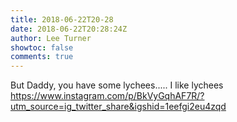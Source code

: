 ```yaml
---
title: 2018-06-22T20-28
date: 2018-06-22T20:28:24Z
author: Lee Turner
showtoc: false
comments: true
---
```


But Daddy, you have some lychees..... I like lychees https://www.instagram.com/p/BkVyGqhAF7R/?utm_source=ig_twitter_share&igshid=1eefgi2eu4zqd

